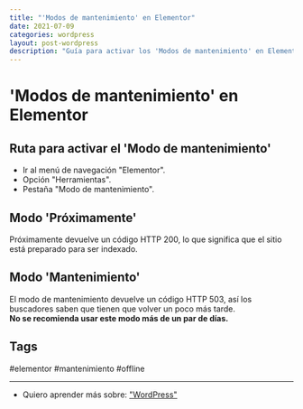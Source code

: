 ```yaml
---
title: "'Modos de mantenimiento' en Elementor"
date: 2021-07-09
categories: wordpress
layout: post-wordpress
description: "Guía para activar los 'Modos de mantenimiento' en Elementor"
---
```


# 'Modos de mantenimiento' en Elementor

## Ruta para activar el 'Modo de mantenimiento'
-   Ir al menú de navegación "Elementor".
-   Opción "Herramientas".
-   Pestaña "Modo de mantenimiento".

## Modo 'Próximamente'
Próximamente devuelve un código HTTP 200, lo que significa que el sitio está preparado para ser indexado.

## Modo 'Mantenimiento'
El modo de mantenimiento devuelve un código HTTP 503, así los buscadores saben que tienen que volver un poco más tarde.  
**No se recomienda usar este modo más de un par de días.**

## Tags
#elementor #mantenimiento #offline

***

- Quiero aprender más sobre: ["WordPress"](../00/wordpress)
